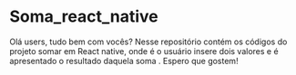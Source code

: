# Soma_react_native
Olá users, tudo bem com vocês?  Nesse repositório contém os códigos do projeto somar em React native, onde é o usuário insere dois valores e é apresentado o resultado daquela soma . Espero que gostem! 
